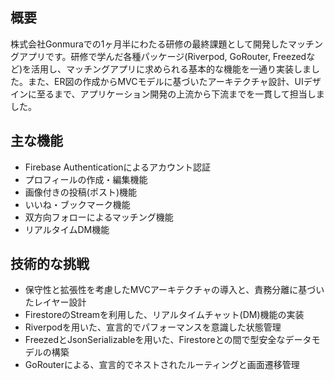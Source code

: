 ## 概要
株式会社Gonmuraでの1ヶ月半にわたる研修の最終課題として開発したマッチングアプリです。研修で学んだ各種パッケージ(Riverpod, GoRouter, Freezedなど)を活用し、マッチングアプリに求められる基本的な機能を一通り実装しました。また、ER図の作成からMVCモデルに基づいたアーキテクチャ設計、UIデザインに至るまで、アプリケーション開発の上流から下流までを一貫して担当しました。

## 主な機能
- Firebase Authenticationによるアカウント認証
- プロフィールの作成・編集機能
- 画像付きの投稿(ポスト)機能
- いいね・ブックマーク機能
- 双方向フォローによるマッチング機能
- リアルタイムDM機能

## 技術的な挑戦
- 保守性と拡張性を考慮したMVCアーキテクチャの導入と、責務分離に基づいたレイヤー設計
- FirestoreのStreamを利用した、リアルタイムチャット(DM)機能の実装
- Riverpodを用いた、宣言的でパフォーマンスを意識した状態管理
- FreezedとJsonSerializableを用いた、Firestoreとの間で型安全なデータモデルの構築
- GoRouterによる、宣言的でネストされたルーティングと画面遷移管理
